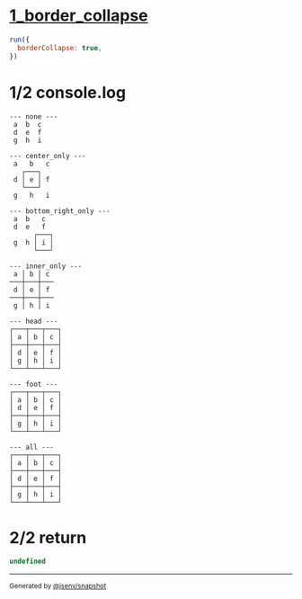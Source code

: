 # [1_border_collapse](../../table_9_cells.test.mjs#L176)

```js
run({
  borderCollapse: true,
})
```

# 1/2 console.log

```console
--- none ---
 a  b  c 
 d  e  f 
 g  h  i 

--- center_only ---
 a   b   c 
   ┌───┐   
 d │ e │ f 
   └───┘   
 g   h   i 

--- bottom_right_only ---
 a  b   c  
 d  e   f  
      ┌───┐
 g  h │ i │
      └───┘

--- inner_only ---
 a │ b │ c 
───┼───┼───
 d │ e │ f 
───┼───┼───
 g │ h │ i 

--- head ---
┌───┬───┬───┐
│ a │ b │ c │
├───┼───┼───┤
│ d │ e │ f │
│ g │ h │ i │
└───┴───┴───┘

--- foot ---
┌───┬───┬───┐
│ a │ b │ c │
│ d │ e │ f │
├───┼───┼───┤
│ g │ h │ i │
└───┴───┴───┘

--- all ---
┌───┬───┬───┐
│ a │ b │ c │
├───┼───┼───┤
│ d │ e │ f │
├───┼───┼───┤
│ g │ h │ i │
└───┴───┴───┘

```

# 2/2 return

```js
undefined
```

---

<sub>
  Generated by <a href="https://github.com/jsenv/core/tree/main/packages/independent/snapshot">@jsenv/snapshot</a>
</sub>
